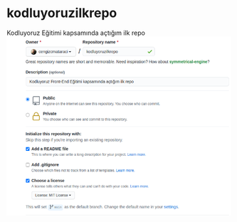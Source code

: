 # kodluyoruzilkrepo
Kodluyoruz Eğitimi kapsamında açtığım ilk repo
![kodluyoruz](https://github.com/Kodluyoruz/taskforce/blob/main/git/odev1/figures/github.png)